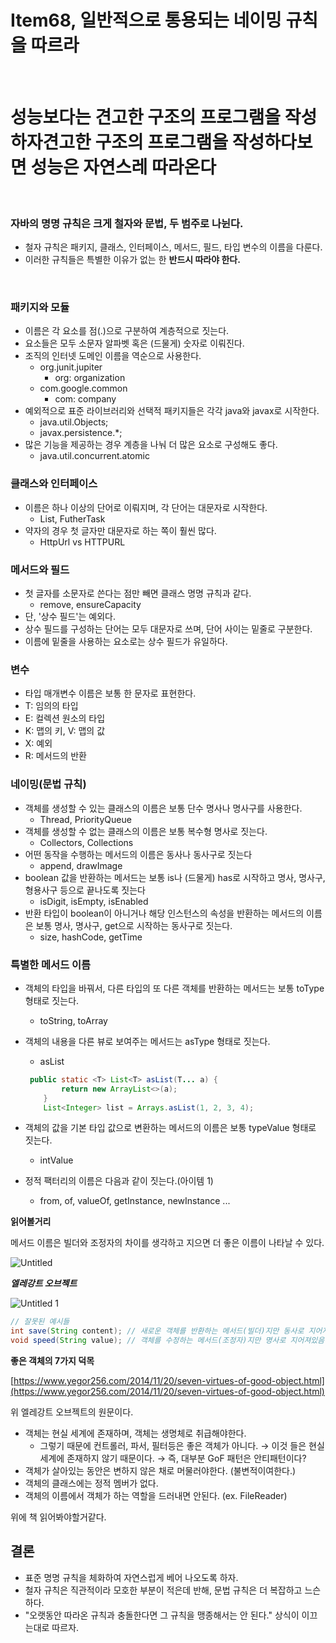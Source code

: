 # Item68, 일반적으로 통용되는 네이밍 규칙을 따르라
<br>

# 성능보다는 견고한 구조의 프로그램을 작성하자견고한 구조의 프로그램을 작성하다보면 성능은 자연스레 따라온다
<br>

### **자바의 명명 규칙은 크게 철자와 문법, 두 범주로 나뉜다.**

- 철자 규칙은 패키지, 클래스, 인터페이스, 메서드, 필드, 타입 변수의 이름을 다룬다.
- 이러한 규칙들은 특별한 이유가 없는 한 **반드시 따라야 한다.**
<br>

### **패키지와 모듈**

- 이름은 각 요소를 점(.)으로 구분하여 계층적으로 짓는다.
- 요소들은 모두 소문자 알파벳 혹은 (드물게) 숫자로 이뤄진다.
- 조직의 인터넷 도메인 이름을 역순으로 사용한다.
    - org.junit.jupiter
        - org: organization
    - com.google.common
        - com: company
- 예외적으로 표준 라이브러리와 선택적 패키지들은 각각 java와 javax로 시작한다.
    - java.util.Objects;
    - javax.persistence.*;
- 많은 기능을 제공하는 경우 계층을 나눠 더 많은 요소로 구성해도 좋다.
    - java.util.concurrent.atomic

### **클래스와 인터페이스**

- 이름은 하나 이상의 단어로 이뤄지며, 각 단어는 대문자로 시작한다.
    - List, FutherTask
- 약자의 경우 첫 글자만 대문자로 하는 쪽이 훨씬 많다.
    - HttpUrl vs HTTPURL

### **메서드와 필드**

- 첫 글자를 소문자로 쓴다는 점만 빼면 클래스 명명 규칙과 같다.
    - remove, ensureCapacity
- 단, '상수 필드'는 예외다.
- 상수 필드를 구성하는 단어는 모두 대문자로 쓰며, 단어 사이는 밑줄로 구분한다.
- 이름에 밑줄을 사용하는 요소로는 상수 필드가 유일하다.

### **변수**

- 타입 매개변수 이름은 보통 한 문자로 표현한다.
- T: 임의의 타입
- E: 컬렉션 원소의 타입
- K: 맵의 키, V: 맵의 값
- X: 예외
- R: 메서드의 반환

### **네이밍(문법 규칙)**

- 객체를 생성할 수 있는 클래스의 이름은 보통 단수 명사나 명사구를 사용한다.
    - Thread, PriorityQueue
- 객체를 생성할 수 없는 클래스의 이름은 보통 복수형 명사로 짓는다.
    - Collectors, Collections
- 어떤 동작을 수행하는 메서드의 이름은 동사나 동사구로 짓는다
    - append, drawImage
- boolean 값을 반환하는 메서드는 보통 is나 (드물게) has로 시작하고 명사, 명사구, 형용사구 등으로 끝나도록 짓는다
    - isDigit, isEmpty, isEnabled
- 반환 타입이 boolean이 아니거나 해당 인스턴스의 속성을 반환하는 메서드의 이름은 보통 명사, 명사구, get으로 시작하는 동사구로 짓는다.
    - size, hashCode, getTime

### **특별한 메서드 이름**

- 객체의 타입을 바꿔서, 다른 타입의 또 다른 객체를 반환하는 메서드는 보통 toType 형태로 짓는다.
    - toString, toArray
- 객체의 내용을 다른 뷰로 보여주는 메서드는 asType 형태로 짓는다.
    - asList
    
    ```java
     public static <T> List<T> asList(T... a) {
            return new ArrayList<>(a);
        }
        List<Integer> list = Arrays.asList(1, 2, 3, 4);
    ```
    
- 객체의 값을 기본 타입 값으로 변환하는 메서드의 이름은 보통 typeValue 형태로 짓는다.
    - intValue
- 정적 팩터리의 이름은 다음과 같이 짓는다.(아이템 1)
    - from, of, valueOf, getInstance, newInstance ...
    

**읽어볼거리**

메서드 이름은 빌더와 조정자의 차이를 생각하고 지으면 더 좋은 이름이 나타날 수 있다.

![Untitled](https://user-images.githubusercontent.com/72185011/178976963-f4a88bf4-d57a-4981-a5bd-3542a06cf11c.png)

***엘레강트 오브젝트*** 

![Untitled 1](https://user-images.githubusercontent.com/72185011/178976974-88cccbff-d655-4e19-9493-18e87c074ea8.png)

```java
// 잘못된 예시들
int save(String content); // 새로운 객체를 반환하는 메서드(빌더)지만 동사로 지어져있음(조정자)
void speed(String value); // 객체를 수정하는 메서드(조정자)지만 명사로 지어져있음(빌더)
```

****좋은 객체의 7가지 덕목****

[https://www.yegor256.com/2014/11/20/seven-virtues-of-good-object.html](https://www.yegor256.com/2014/11/20/seven-virtues-of-good-object.html)

위 엘레강트 오브젝트의 원문이다. 

- 객체는 현실 세계에 존재하며, 객체는 생명체로 취급해야한다.
    - 그렇기 때문에 컨트롤러, 파서, 필터등은 좋은 객체가 아니다. → 이것 들은 현실세계에 존재하지 않기 때문이다. → 즉, 대부분 GoF 패턴은 안티패턴이다?
- 객체가 살아있는 동안은 변하지 않은 채로 머물러야한다. (불변적이여한다.)
- 객체의 클래스에는 정적 멤버가 없다.
- 객체의 이름에서 객체가 하는 역할을 드러내면 안된다. (ex. FileReader)

위에 책 읽어봐야할거같다. 

## 결론

- 표준 명명 규칙을 체화하여 자연스럽게 베어 나오도록 하자.
- 철자 규칙은 직관적이라 모호한 부분이 적은데 반해, 문법 규칙은 더 복잡하고 느슨하다.
- "오랫동안 따라온 규칙과 충돌한다면 그 규칙을 맹종해서는 안 된다." 상식이 이끄는대로 따르자.
